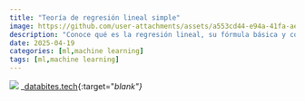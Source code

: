 ```yaml
---
title: "Teoría de regresión lineal simple"
image: https://github.com/user-attachments/assets/a553cd44-e94a-41fa-ae25-edc706cd892d
description: "Conoce qué es la regresión lineal, su fórmula básica y cómo se aplica en análisis de datos de forma sencilla y visual."
date: 2025-04-19
categories: [ml,machine learning]
tags: [ml,machine learning]
---
```

![](https://github.com/user-attachments/assets/c6163d30-ca49-4e6b-93cb-26dfa32cd76f)
_[databites.tech](https://www.databites.tech){:target="_blank"}_
